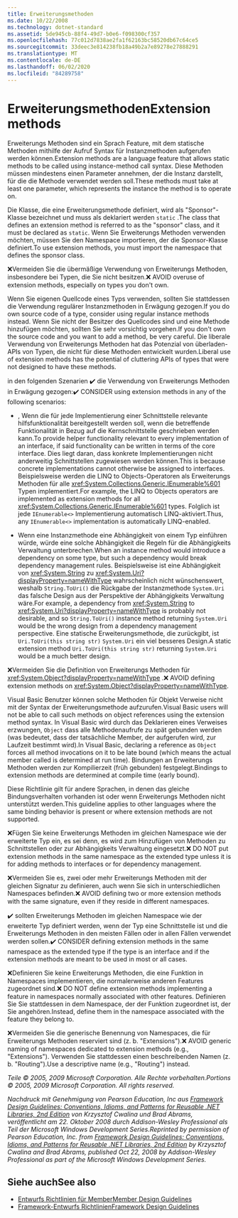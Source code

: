 ```yaml
---
title: Erweiterungsmethoden
ms.date: 10/22/2008
ms.technology: dotnet-standard
ms.assetid: 5de945cb-88f4-49d7-b0e6-f098300cf357
ms.openlocfilehash: 77c012d7838ae2fa1f62163bc58520db67c64ce5
ms.sourcegitcommit: 33deec3e814238fb18a49b2a7e89278e27888291
ms.translationtype: MT
ms.contentlocale: de-DE
ms.lasthandoff: 06/02/2020
ms.locfileid: "84289758"
---
```

# <a name="extension-methods"></a><span data-ttu-id="40122-102">Erweiterungsmethoden</span><span class="sxs-lookup"><span data-stu-id="40122-102">Extension methods</span></span>

<span data-ttu-id="40122-103">Erweiterungs Methoden sind ein Sprach Feature, mit dem statische Methoden mithilfe der Aufruf Syntax für Instanzmethoden aufgerufen werden können.</span><span class="sxs-lookup"><span data-stu-id="40122-103">Extension methods are a language feature that allows static methods to be called using instance-method call syntax.</span></span> <span data-ttu-id="40122-104">Diese Methoden müssen mindestens einen Parameter annehmen, der die Instanz darstellt, für die die Methode verwendet werden soll.</span><span class="sxs-lookup"><span data-stu-id="40122-104">These methods must take at least one parameter, which represents the instance the method is to operate on.</span></span>

 <span data-ttu-id="40122-105">Die Klasse, die eine Erweiterungsmethode definiert, wird als "Sponsor"-Klasse bezeichnet und muss als deklariert werden `static` .</span><span class="sxs-lookup"><span data-stu-id="40122-105">The class that defines an extension method is referred to as the "sponsor" class, and it must be declared as `static`.</span></span> <span data-ttu-id="40122-106">Wenn Sie Erweiterungs Methoden verwenden möchten, müssen Sie den Namespace importieren, der die Sponsor-Klasse definiert.</span><span class="sxs-lookup"><span data-stu-id="40122-106">To use extension methods, you must import the namespace that defines the sponsor class.</span></span>

 <span data-ttu-id="40122-107">❌Vermeiden Sie die übermäßige Verwendung von Erweiterungs Methoden, insbesondere bei Typen, die Sie nicht besitzen.</span><span class="sxs-lookup"><span data-stu-id="40122-107">❌ AVOID overuse of extension methods, especially on types you don't own.</span></span>

 <span data-ttu-id="40122-108">Wenn Sie eigenen Quellcode eines Typs verwenden, sollten Sie stattdessen die Verwendung regulärer Instanzmethoden in Erwägung gezogen.</span><span class="sxs-lookup"><span data-stu-id="40122-108">If you do own source code of a type, consider using regular instance methods instead.</span></span> <span data-ttu-id="40122-109">Wenn Sie nicht der Besitzer des Quellcodes sind und eine Methode hinzufügen möchten, sollten Sie sehr vorsichtig vorgehen.</span><span class="sxs-lookup"><span data-stu-id="40122-109">If you don't own the source code and you want to add a method, be very careful.</span></span> <span data-ttu-id="40122-110">Die liberale Verwendung von Erweiterungs Methoden hat das Potenzial von überladen-APIs von Typen, die nicht für diese Methoden entwickelt wurden.</span><span class="sxs-lookup"><span data-stu-id="40122-110">Liberal use of extension methods has the potential of cluttering APIs of types that were not designed to have these methods.</span></span>

 <span data-ttu-id="40122-111">in den folgenden Szenarien ✔️ die Verwendung von Erweiterungs Methoden in Erwägung gezogen:</span><span class="sxs-lookup"><span data-stu-id="40122-111">✔️ CONSIDER using extension methods in any of the following scenarios:</span></span>

- <span data-ttu-id="40122-112">, Wenn die für jede Implementierung einer Schnittstelle relevante hilfsfunktionalität bereitgestellt werden soll, wenn die betreffende Funktionalität in Bezug auf die Kernschnittstelle geschrieben werden kann.</span><span class="sxs-lookup"><span data-stu-id="40122-112">To provide helper functionality relevant to every implementation of an interface, if said functionality can be written in terms of the core interface.</span></span> <span data-ttu-id="40122-113">Dies liegt daran, dass konkrete Implementierungen nicht anderweitig Schnittstellen zugewiesen werden können.</span><span class="sxs-lookup"><span data-stu-id="40122-113">This is because concrete implementations cannot otherwise be assigned to interfaces.</span></span> <span data-ttu-id="40122-114">Beispielsweise werden die LINQ to Objects-Operatoren als Erweiterungs Methoden für alle <xref:System.Collections.Generic.IEnumerable%601> Typen implementiert.</span><span class="sxs-lookup"><span data-stu-id="40122-114">For example, the LINQ to Objects operators are implemented as extension methods for all <xref:System.Collections.Generic.IEnumerable%601> types.</span></span> <span data-ttu-id="40122-115">Folglich ist jede `IEnumerable<>` Implementierung automatisch LINQ-aktiviert.</span><span class="sxs-lookup"><span data-stu-id="40122-115">Thus, any `IEnumerable<>` implementation is automatically LINQ-enabled.</span></span>

- <span data-ttu-id="40122-116">Wenn eine Instanzmethode eine Abhängigkeit von einem Typ einführen würde, würde eine solche Abhängigkeit die Regeln für die Abhängigkeits Verwaltung unterbrechen.</span><span class="sxs-lookup"><span data-stu-id="40122-116">When an instance method would introduce a dependency on some type, but such a dependency would break dependency management rules.</span></span> <span data-ttu-id="40122-117">Beispielsweise ist eine Abhängigkeit von <xref:System.String> zu <xref:System.Uri?displayProperty=nameWithType> wahrscheinlich nicht wünschenswert, weshalb `String.ToUri()` die Rückgabe der Instanzmethode `System.Uri` das falsche Design aus der Perspektive der Abhängigkeits Verwaltung wäre.</span><span class="sxs-lookup"><span data-stu-id="40122-117">For example, a dependency from <xref:System.String> to <xref:System.Uri?displayProperty=nameWithType> is probably not desirable, and so `String.ToUri()` instance method returning `System.Uri` would be the wrong design from a dependency management perspective.</span></span> <span data-ttu-id="40122-118">Eine statische Erweiterungsmethode, die zurückgibt, ist `Uri.ToUri(this string str)` `System.Uri` ein viel besseres Design.</span><span class="sxs-lookup"><span data-stu-id="40122-118">A static extension method `Uri.ToUri(this string str)` returning `System.Uri` would be a much better design.</span></span>

 <span data-ttu-id="40122-119">❌Vermeiden Sie die Definition von Erweiterungs Methoden für <xref:System.Object?displayProperty=nameWithType> .</span><span class="sxs-lookup"><span data-stu-id="40122-119">❌ AVOID defining extension methods on <xref:System.Object?displayProperty=nameWithType>.</span></span>

 <span data-ttu-id="40122-120">Visual Basic Benutzer können solche Methoden für Objekt Verweise nicht mit der Syntax der Erweiterungsmethode aufzurufen.</span><span class="sxs-lookup"><span data-stu-id="40122-120">Visual Basic users will not be able to call such methods on object references using the extension method syntax.</span></span> <span data-ttu-id="40122-121">In Visual Basic wird durch das Deklarieren eines Verweises erzwungen, `Object` dass alle Methodenaufrufe zu spät gebunden werden (was bedeutet, dass der tatsächliche Member, der aufgerufen wird, zur Laufzeit bestimmt wird).</span><span class="sxs-lookup"><span data-stu-id="40122-121">In Visual Basic, declaring a reference as `Object` forces all method invocations on it to be late bound (which means the actual member called is determined at run time).</span></span> <span data-ttu-id="40122-122">Bindungen an Erweiterungs Methoden werden zur Kompilierzeit (früh gebunden) festgelegt.</span><span class="sxs-lookup"><span data-stu-id="40122-122">Bindings to extension methods are determined at compile time (early bound).</span></span>

 <span data-ttu-id="40122-123">Diese Richtlinie gilt für andere Sprachen, in denen das gleiche Bindungsverhalten vorhanden ist oder wenn Erweiterungs Methoden nicht unterstützt werden.</span><span class="sxs-lookup"><span data-stu-id="40122-123">This guideline applies to other languages where the same binding behavior is present or where extension methods are not supported.</span></span>

 <span data-ttu-id="40122-124">❌Fügen Sie keine Erweiterungs Methoden im gleichen Namespace wie der erweiterte Typ ein, es sei denn, es wird zum Hinzufügen von Methoden zu Schnittstellen oder zur Abhängigkeits Verwaltung eingesetzt.</span><span class="sxs-lookup"><span data-stu-id="40122-124">❌ DO NOT put extension methods in the same namespace as the extended type unless it is for adding methods to interfaces or for dependency management.</span></span>

 <span data-ttu-id="40122-125">❌Vermeiden Sie es, zwei oder mehr Erweiterungs Methoden mit der gleichen Signatur zu definieren, auch wenn Sie sich in unterschiedlichen Namespaces befinden.</span><span class="sxs-lookup"><span data-stu-id="40122-125">❌ AVOID defining two or more extension methods with the same signature, even if they reside in different namespaces.</span></span>

 <span data-ttu-id="40122-126">✔️ sollten Erweiterungs Methoden im gleichen Namespace wie der erweiterte Typ definiert werden, wenn der Typ eine Schnittstelle ist und die Erweiterungs Methoden in den meisten Fällen oder in allen Fällen verwendet werden sollen.</span><span class="sxs-lookup"><span data-stu-id="40122-126">✔️ CONSIDER defining extension methods in the same namespace as the extended type if the type is an interface and if the extension methods are meant to be used in most or all cases.</span></span>

 <span data-ttu-id="40122-127">❌Definieren Sie keine Erweiterungs Methoden, die eine Funktion in Namespaces implementieren, die normalerweise anderen Features zugeordnet sind.</span><span class="sxs-lookup"><span data-stu-id="40122-127">❌ DO NOT define extension methods implementing a feature in namespaces normally associated with other features.</span></span> <span data-ttu-id="40122-128">Definieren Sie Sie stattdessen in dem Namespace, der der Funktion zugeordnet ist, der Sie angehören.</span><span class="sxs-lookup"><span data-stu-id="40122-128">Instead, define them in the namespace associated with the feature they belong to.</span></span>

 <span data-ttu-id="40122-129">❌Vermeiden Sie die generische Benennung von Namespaces, die für Erweiterungs Methoden reserviert sind (z. b. "Extensions").</span><span class="sxs-lookup"><span data-stu-id="40122-129">❌ AVOID generic naming of namespaces dedicated to extension methods (e.g., "Extensions").</span></span> <span data-ttu-id="40122-130">Verwenden Sie stattdessen einen beschreibenden Namen (z. b. "Routing").</span><span class="sxs-lookup"><span data-stu-id="40122-130">Use a descriptive name (e.g., "Routing") instead.</span></span>

 <span data-ttu-id="40122-131">*Teile &copy; 2005, 2009 Microsoft Corporation. Alle Rechte vorbehalten.*</span><span class="sxs-lookup"><span data-stu-id="40122-131">*Portions &copy; 2005, 2009 Microsoft Corporation. All rights reserved.*</span></span>

 <span data-ttu-id="40122-132">*Nachdruck mit Genehmigung von Pearson Education, Inc aus [Framework Design Guidelines: Conventions, Idioms, and Patterns for Reusable .NET Libraries, 2nd Edition](https://www.informit.com/store/framework-design-guidelines-conventions-idioms-and-9780321545619) von Krzysztof Cwalina und Brad Abrams, veröffentlicht am 22. Oktober 2008 durch Addison-Wesley Professional als Teil der Microsoft Windows Development Series.*</span><span class="sxs-lookup"><span data-stu-id="40122-132">*Reprinted by permission of Pearson Education, Inc. from [Framework Design Guidelines: Conventions, Idioms, and Patterns for Reusable .NET Libraries, 2nd Edition](https://www.informit.com/store/framework-design-guidelines-conventions-idioms-and-9780321545619) by Krzysztof Cwalina and Brad Abrams, published Oct 22, 2008 by Addison-Wesley Professional as part of the Microsoft Windows Development Series.*</span></span>

## <a name="see-also"></a><span data-ttu-id="40122-133">Siehe auch</span><span class="sxs-lookup"><span data-stu-id="40122-133">See also</span></span>

- [<span data-ttu-id="40122-134">Entwurfs Richtlinien für Member</span><span class="sxs-lookup"><span data-stu-id="40122-134">Member Design Guidelines</span></span>](member.md)
- [<span data-ttu-id="40122-135">Framework-Entwurfs Richtlinien</span><span class="sxs-lookup"><span data-stu-id="40122-135">Framework Design Guidelines</span></span>](index.md)
